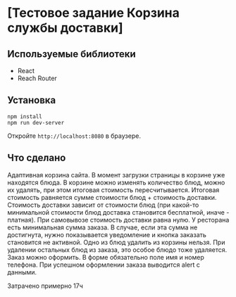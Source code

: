 # [Тестовое задание Корзина службы доставки]

## Используемые библиотеки
* React
* Reach Router

## Установка
```
npm install
npm run dev-server
```
Откройте `http://localhost:8080` в браузере.

## Что сделано
Адаптивная корзина сайта.
В момент загрузки страницы в корзине уже находятся блюда. В корзине можно изменять количество блюд, можно их удалять, при этом итоговая стоимость пересчитывается.
Итоговая стоимость равняется сумме стоимости блюд + стоимость доставки. Стоимость доставки зависит от стоимости блюд (при какой-то минимальной стоимости блюд доставка становится бесплатной, иначе - платная). При самовывозе стоимость доставки равна нулю.
У ресторана есть минимальная сумма заказа. В случае, если эта сумма не достигнута, нужно показывается уведомление и кнопка заказать становится не активной.
Одно из блюд удалить из корзины нельзя. При удалении остальных блюд из заказа, это особое блюдо тоже удаляется.
Заказ можно оформить. В форме обязательно поле имя и номер телефона. При успешном оформлении заказа выводится alert с данными.

Затрачено примерно 17ч
